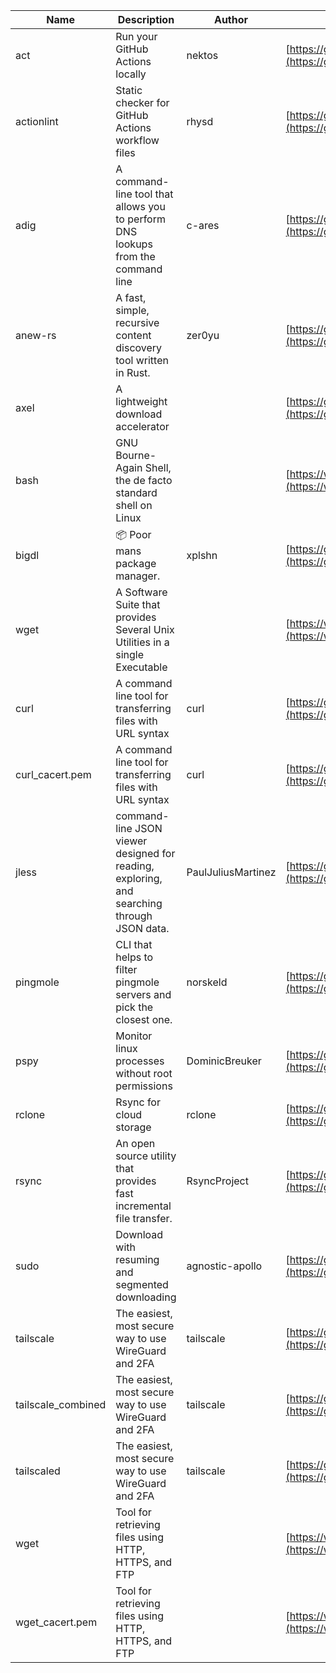 | Name | Description | Author | WebURL | Repository | Stars | Version | Updated | Size | SHA256SUM | B3SUM | Source | Language | License |
| ---- | ----------- | ------ | ------ | ---------- | ----- | ------- | ------- | ---- | --- | ------|------ | -------- | ------- |
| act | Run your GitHub Actions locally | nektos | [https://github.com/nektos/act](https://github.com/nektos/act) | [https://github.com/nektos/act](https://github.com/nektos/act) | 53370 | v0.2.65 | 2024-08-19T02:56:30Z |  | 946b505fbf0dea70ef9a4e276900ec7c91fbdc49056c15ec8c37e53506b7618b | 67199f31ff589e05b44fb23a1eb01e2605fa65f17105bb2db14cb8fbdaf446b4 | https://bin.ajam.dev/arm64_v8a_Android/act | Go | MIT License |
| actionlint | Static checker for GitHub Actions workflow files | rhysd | [https://github.com/rhysd/actionlint](https://github.com/rhysd/actionlint) | [https://github.com/rhysd/actionlint](https://github.com/rhysd/actionlint) | 2644 | v1.7.1 | 2024-07-02T09:12:41Z |  | c3216fc038dd0dfb3e88d46ab061129ef56f45283c0feaa1e6498d40514bc463 | 747a57a1bc57d6348b2d9af55c0106696922cbcbdbbae25e8f78a0c3fd769f72 | https://bin.ajam.dev/arm64_v8a_Android/actionlint | Go | MIT License |
| adig | A command-line tool that allows you to perform DNS lookups from the command line | c-ares | [https://github.com/c-ares/c-ares](https://github.com/c-ares/c-ares) | [https://github.com/c-ares/c-ares](https://github.com/c-ares/c-ares) | 1828 | v1.33.0 | 2024-08-20T16:14:27Z |  | f61bccac6dbbfdac8c35df4780d685d0f1f5476cce9c4eaf6bb20881170e2204 | cf41b1b7dff2f3023157317b902cc0d106fd940e7eee1b6a7074cd2c61d3338d | https://bin.ajam.dev/arm64_v8a_Android/adig | C | MIT License |
| anew-rs | A fast, simple, recursive content discovery tool written in Rust. | zer0yu | [https://github.com/zer0yu/anew](https://github.com/zer0yu/anew) | [https://github.com/zer0yu/anew](https://github.com/zer0yu/anew) | 12 | v0.1.0 | 2024-05-08T12:29:15Z |  | 379d7ef24740d152cd8f89c8ceee972ad49f40e51719bd5be195a7f2a1d47b27 | d4a965a8c459e7b2d526a37b6f5cb41d2c8d774d2acb5a93a2fb0728be5bf6b1 | https://bin.ajam.dev/arm64_v8a_Android/anew-rs | Rust | MIT License |
| axel | A lightweight download accelerator |  | [https://github.com/axel/axel](https://github.com/axel/axel) | [https://github.com/axel/axel](https://github.com/axel/axel) |  |  |  |  | 7fc0fe7ffe73b8304fe52fd8250b53ef59fe1fdea7ea9ecedac98543ed0e389c | 6c521b63eb7b67a368924461193a24f76f82253dad2b7370039a00960a07a6dd | https://bin.ajam.dev/arm64_v8a_Android/axel |  |  |
| bash | GNU Bourne-Again Shell, the de facto standard shell on Linux |  | [https://www.bash.ws/](https://www.bash.ws/) | []() |  |  |  |  | b0995152b4d1a9da47bd7665330a5bf8f703d620f4cc402c968b4e5b9968b0d0 | e1b1b406bac299fde0eab2dc4f1d9941b4f1ba81442be1cd03a54b10d3d5016a | https://bin.ajam.dev/arm64_v8a_Android/bash |  |  |
| bigdl | 📦 Poor mans package manager. | xplshn | [https://github.com/xplshn/bigdl](https://github.com/xplshn/bigdl) | [https://github.com/xplshn/bigdl](https://github.com/xplshn/bigdl) | 12 | 1.6.9 | 2024-08-19T01:09:37Z |  | a54f0f5573da328f199b7f9a22084259a3fc04d14e3af525d2dddd621e92acf8 | badcb9a7cbdf13032460336c043072673877603c054c9f4470be05a8a8b71c2e | https://bin.ajam.dev/arm64_v8a_Android/bigdl | Go | Other |
| wget | A Software Suite that provides Several Unix Utilities in a single Executable |  | [https://www.busybox.net/](https://www.busybox.net/) | []() |  |  |  |  | 2712d5437267cee5ff3df91e6bbfa3e9347625bd217315beac660bdfb63ceb26 | 5746d29935890e8624473a66e28cd28576f975d3a7c46ac7cdbe150798b22bbd | https://bin.ajam.dev/arm64_v8a_Android/wget |  |  |
| curl | A command line tool for transferring files with URL syntax | curl | [https://github.com/curl/curl](https://github.com/curl/curl) | [https://github.com/curl/curl](https://github.com/curl/curl) | 35188 | curl-8_9_1 | 2024-08-21T14:13:41Z |  | 58274d111e109a01c6a4a43d318561ce119a128b8e5d7cbcc17fc85535a28c8e | 7b691bbdce2dca992c02bacd100a10e1a0d7ea7d535f377f6d32b99d13560ac9 | https://bin.ajam.dev/arm64_v8a_Android/curl | C | Other |
| curl_cacert.pem | A command line tool for transferring files with URL syntax | curl | [https://github.com/curl/curl](https://github.com/curl/curl) | [https://github.com/curl/curl](https://github.com/curl/curl) | 35188 | curl-8_9_1 | 2024-08-21T14:13:41Z |  | 1bf458412568e134a4514f5e170a328d11091e071c7110955c9884ed87972ac9 | d0993af134271f1511e1b5f01a2bfe216d4bf22d8c5d0f9cd60f9f6b9626d65e | https://bin.ajam.dev/arm64_v8a_Android/curl_cacert.pem | C | Other |
| jless | command-line JSON viewer designed for reading, exploring, and searching through JSON data. | PaulJuliusMartinez | [https://github.com/PaulJuliusMartinez/jless](https://github.com/PaulJuliusMartinez/jless) | [https://github.com/PaulJuliusMartinez/jless](https://github.com/PaulJuliusMartinez/jless) | 4672 | v0.9.0 | 2024-06-01T20:34:10Z |  | 5599bd82880575ffefcbf44bbcfa78f356f0e580a30ddfef329597d59cede0d3 | 24c1dbd5b0e09e8bd9e19f9c523eb80f4522194da65c8096e4156ffa3061b360 | https://bin.ajam.dev/arm64_v8a_Android/jless | Rust | MIT License |
| pingmole | CLI that helps to filter pingmole servers and pick the closest one. | norskeld | [https://github.com/norskeld/pingmole](https://github.com/norskeld/pingmole) | [https://github.com/norskeld/pingmole](https://github.com/norskeld/pingmole) | 4 |  | 2024-04-16T11:28:34Z |  | c0b3c04acfadd816806cb860bf9391b07f4b96b26321264da57865dbd2dfdca5 | 69dbf1899dfc2ff7b4c51b9733d7237660ad58cc538c177c6c491592dbfc0a4f | https://bin.ajam.dev/arm64_v8a_Android/pingmole | Rust | MIT License |
| pspy | Monitor linux processes without root permissions | DominicBreuker | [https://github.com/DominicBreuker/pspy](https://github.com/DominicBreuker/pspy) | [https://github.com/DominicBreuker/pspy](https://github.com/DominicBreuker/pspy) | 4816 | v1.2.1 | 2023-01-17T21:09:22Z |  | fe13aae109aaaa2a70d3cfa3f1bcf139deffebeb233e151db38acbd2dec0863c | 4ec4d98aed92170cc85486e8a1f0d0994db9ebae38256924d466f7c34ab01b48 | https://bin.ajam.dev/arm64_v8a_Android/pspy | Go | GNU General Public License v3.0 |
| rclone | Rsync for cloud storage | rclone | [https://github.com/rclone/rclone](https://github.com/rclone/rclone) | [https://github.com/rclone/rclone](https://github.com/rclone/rclone) | 45715 | v1.67.0 | 2024-08-21T06:55:48Z |  | d1bee348b8c6be2aa51bec49ccec301f713d76d8ca0dd3c7815cafc4cd72c673 | 7f3cc3d51d838746e6c38a704a74ea880d1b8ed7b053287da4c33384e786fd1c | https://bin.ajam.dev/arm64_v8a_Android/rclone | Go | MIT License |
| rsync | An open source utility that provides fast incremental file transfer. | RsyncProject | [https://github.com/WayneD/rsync](https://github.com/WayneD/rsync) | [https://github.com/WayneD/rsync](https://github.com/WayneD/rsync) | 2611 | v3.3.0 | 2024-07-06T04:30:43Z |  | a0801fd18f4a11001df422c39a1a4f88902b6c277344ed3c0acff2d8066fc189 | 13aea0ce350d84537ff98efa2c102c0f416e4d2a26e81251ecd040fdadbbbd95 | https://bin.ajam.dev/arm64_v8a_Android/rsync | C | Other |
| sudo | Download with resuming and segmented downloading | agnostic-apollo | [https://github.com/agnostic-apollo/sudo](https://github.com/agnostic-apollo/sudo) | [https://github.com/agnostic-apollo/sudo](https://github.com/agnostic-apollo/sudo) | 86 | v0.2.0 | 2021-04-10T21:03:10Z |  | 9e56787b3ca489a9eb9e3a64f54944aa92c728d18576972ef7ef6bb10ca6462c | 261a7ec6cf5ed2fbc82f8128f2583eda7faeb8939b9e08143046f0b046e504ae | https://bin.ajam.dev/arm64_v8a_Android/sudo | Shell | MIT License |
| tailscale | The easiest, most secure way to use WireGuard and 2FA | tailscale | [https://github.com/tailscale/tailscale](https://github.com/tailscale/tailscale) | [https://github.com/tailscale/tailscale](https://github.com/tailscale/tailscale) | 18245 | v1.72.0 | 2024-08-21T14:10:48Z |  | 6682169b0c93a2195a5c5a161db0c180b442e53fc51e008abb7bb633cb27cdcd | b15dc153a46a3eab437bb0e2ce4e89f4cc41fb0c052adbc9944e75507f15d12a | https://bin.ajam.dev/arm64_v8a_Android/tailscale | Go | BSD 3-Clause New or Revised License |
| tailscale_combined | The easiest, most secure way to use WireGuard and 2FA | tailscale | [https://github.com/tailscale/tailscale](https://github.com/tailscale/tailscale) | [https://github.com/tailscale/tailscale](https://github.com/tailscale/tailscale) | 18245 | v1.72.0 | 2024-08-21T14:10:48Z |  | 8f50e7a1b75cd9a9b4e8cb30987c817b31571719efe0098753e1fe1ebeac4f35 | 6950ca1eb2c82780331757a543c5ea6851bb2b6af103a5af89d2bb6e54779695 | https://bin.ajam.dev/arm64_v8a_Android/tailscale_combined | Go | BSD 3-Clause New or Revised License |
| tailscaled | The easiest, most secure way to use WireGuard and 2FA | tailscale | [https://github.com/tailscale/tailscale](https://github.com/tailscale/tailscale) | [https://github.com/tailscale/tailscale](https://github.com/tailscale/tailscale) | 18245 | v1.72.0 | 2024-08-21T14:10:48Z |  | b64f9f1c5b3cfbafe778b407c5e0465686df615dd65bc39b7c11c13ebb7bece7 | 2a105a9f8f3995d04f5af6e52cb7c566c5441fefda6766b27b00c630145d6794 | https://bin.ajam.dev/arm64_v8a_Android/tailscaled | Go | BSD 3-Clause New or Revised License |
| wget | Tool for retrieving files using HTTP, HTTPS, and FTP |  | [https://www.gnu.org/software/wget/](https://www.gnu.org/software/wget/) | []() |  |  |  |  | 2712d5437267cee5ff3df91e6bbfa3e9347625bd217315beac660bdfb63ceb26 | 5746d29935890e8624473a66e28cd28576f975d3a7c46ac7cdbe150798b22bbd | https://bin.ajam.dev/arm64_v8a_Android/wget |  |  |
| wget_cacert.pem | Tool for retrieving files using HTTP, HTTPS, and FTP |  | [https://www.gnu.org/software/wget/](https://www.gnu.org/software/wget/) | []() |  |  |  |  | 1bf458412568e134a4514f5e170a328d11091e071c7110955c9884ed87972ac9 | d0993af134271f1511e1b5f01a2bfe216d4bf22d8c5d0f9cd60f9f6b9626d65e | https://bin.ajam.dev/arm64_v8a_Android/wget_cacert.pem |  |  |
